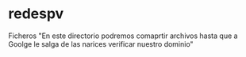 # redespv
Ficheros
"En este directorio podremos comaprtir archivos  hasta que a Goolge le salga de las narices verificar nuestro dominio"
